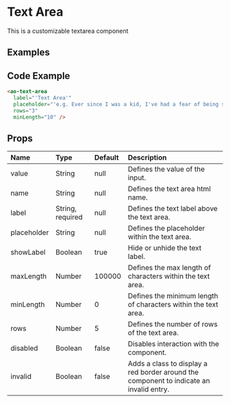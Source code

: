 # Text Area

This is a customizable textarea component

## Examples

<Doc-TextArea/>


## Code Example
```html
<ao-text-area
  label="'Text Area'"
  placeholder="'e.g. Ever since I was a kid, I've had a fear of being scared.'"
  rows="3"
  minLength="10" />
```

## Props

| Name         | Type     | Default | Description                                                           |
|:-------------|:---------|:---------|:----------------------------------------------------------------------|
| value |    String |    null |    Defines the value of the input. |
| name |    String |    null |    Defines the text area html name. |
| label |    String, required |    null |  Defines the text label above the text area. |
| placeholder |    String |    null |    Defines the placeholder within the text area. |
| showLabel |    Boolean |    true |    Hide or unhide the text label. |
| maxLength |    Number |    100000 |    Defines the max length of characters within the text area. |
| minLength |    Number |    0 |    Defines the minimum length of characters within the text area. |
| rows |    Number |    5 | Defines the number of rows of the text area. |
| disabled |    Boolean |    false |    Disables interaction with the component. |
| invalid |    Boolean |    false |    Adds a class to display a red border around the component to indicate an invalid entry. |
